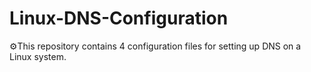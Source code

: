 # Linux-DNS-Configuration
⚙This repository contains 4 configuration files for setting up DNS on a Linux system.
